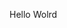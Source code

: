 Hello Wolrd















































































































































































































































































































































































































































































































































































































































































































































































































































































































































































































































































































































































































































































































































































































































































































































































































































































































































































































































































































































































































































































































































































































































































































































































































































































































































































































































































































































































































































































































































